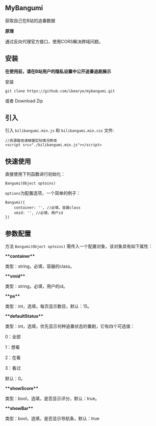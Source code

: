 ## MyBangumi

获取自己在B站的追番数据

**原理**

通过反向代理官方接口，使用CORS解决跨域问题。

## 安装

**在使用前，请在B站用户的隐私设置中公开追番追剧展示**

安装

```
git clone https://github.com/ibearye/mybangumi.git
```

或者 Download Zip

## 引入

引入 `bilibangumi.min.js` 和 `bilibangumi.min.css` 文件:

```
//资源路径请根据实际情况修改
<script src="./bilibangumi.min.js"></script>
```

## 快速使用

直接使用下列函数进行初始化：

```
Bangumi(Object optoins)
```

`options`为配置选项，一个简单的例子：

```
Bangumi({
    container: '', //必填，容器class
    vmid: '', //必填，用户id
})
```

## 参数配置

方法 `Bangumi(Object optoins)` 需传入一个配置对象，该对象具有如下属性：

**\*\*container\*\***

类型：string，必填，容器的class。

**\*\*vmid\*\***

类型：string，必填，用户的id。

**\*\*ps\*\***

类型：int，选填，每页显示数目，默认：15。

**\*\*defaultStatus\*\***

类型：int，选填，优先显示何种追番状态的番剧，它有四个可选值：

0：全部

1：想看

2：在看

3：看过

默认：0。

**\*\*showScore\*\***

类型：bool，选填，是否显示评分，默认：true。

**\*\*showBar\*\***

类型：bool，选填，是否显示导航条，默认：true